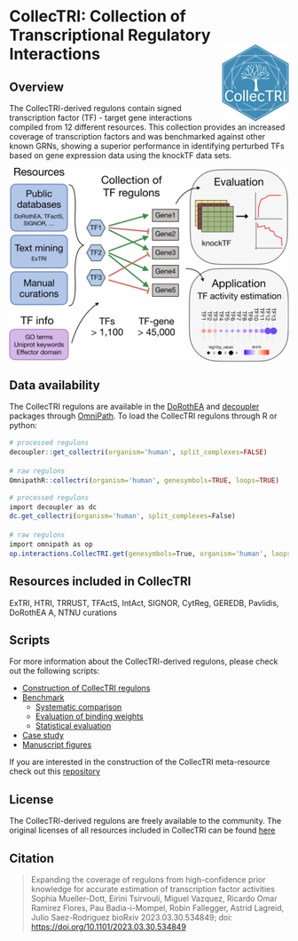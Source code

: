 # CollecTRI: **Collec**tion of **T**ranscriptional **R**egulatory **I**nteractions <img src="man/figures/CollecTRI_logo.png" align="right" width="120" />

<!-- badges: start -->
<!-- badges: end -->

## Overview
The CollecTRI-derived regulons contain signed transcription factor (TF) - target gene 
interactions compiled from 12 different resources. This collection provides 
an increased coverage of transcription factors and was benchmarked against 
other known GRNs, showing a superior performance in identifying perturbed TFs 
based on gene expression data using the knockTF data sets.

<p align="center" width="100%">
<img src="man/figures/overview.png" align="center" width="550">
</p>

## Data availability 
The CollecTRI regulons are available in the [DoRothEA](https://saezlab.github.io/dorothea/) and [decoupler](https://saezlab.github.io/decoupleR/) packages through [OmniPath](https://omnipathdb.org/).
To load the CollecTRI regulons through R or python:
```r
# processed regulons
decoupler::get_collectri(organism='human', split_complexes=FALSE)

# raw regulons
OmnipathR::collectri(organism='human', genesymbols=TRUE, loops=TRUE)
```

```r
# processed regulons
import decoupler as dc
dc.get_collectri(organism='human', split_complexes=False)

# raw regulons
import omnipath as op
op.interactions.CollecTRI.get(genesymbols=True, organism='human', loops=True)
```

## Resources included in CollecTRI
ExTRI, HTRI, TRRUST, TFActS, IntAct, SIGNOR, CytReg, GEREDB, Pavlidis, DoRothEA A, NTNU curations

## Scripts
For more information about the CollecTRI-derived regulons, please check out the following scripts:

- [Construction of CollecTRI regulons](https://github.com/saezlab/CollecTRI/tree/main/scripts/CollecTRI)
- [Benchmark](https://github.com/saezlab/CollecTRI/tree/main/scripts/benchmark)
  - [Systematic comparison](https://github.com/saezlab/CollecTRI/blob/main/scripts/benchmark/02_benchmark.ipynb)
  - [Evaluation of binding weights](https://github.com/saezlab/CollecTRI/blob/main/scripts/benchmark/03_benchmark_weights.ipynb)
  - [Statistical evaluation](https://github.com/saezlab/CollecTRI/blob/main/scripts/benchmark/05_statistics.R)
- [Case study](https://github.com/saezlab/CollecTRI/blob/main/scripts/casestudy/case_study.R)
- [Manuscript figures](https://github.com/saezlab/CollecTRI/blob/main/scripts/figures/figures_manuscript.R)

If you are interested in the construction of the CollecTRI meta-resource check
out this [repository](https://github.com/Rbbt-Workflows/ExTRI)

## License
The CollecTRI-derived regulons are freely available to the community. The original licenses of all 
resources included in CollecTRI can be found [here](https://github.com/saezlab/pypath/blob/master/pypath/resources/data/resources.json)


## Citation
> Expanding the coverage of regulons from high-confidence prior knowledge for accurate estimation of transcription factor activities
> Sophia Mueller-Dott, Eirini Tsirvouli, Miguel Vazquez, Ricardo Omar Ramirez Flores, Pau Badia-i-Mompel, Robin Fallegger, Astrid Lagreid, Julio Saez-Rodriguez
> bioRxiv 2023.03.30.534849; doi: https://doi.org/10.1101/2023.03.30.534849
